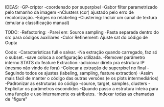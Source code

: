 IDEAS:
-GP-criptor
	-coordenado por superpixel
-Gabor filter parametrizado pelo tamanho da imagem
-nClusters (cor) ajustado pelo erro de recolorização.
-Edges no relabeling
-Clustering: Incluir um canal de textura (emular a classificação manual)


TODO:
-Refactoring:
	-Parei em: Source sampling
-Pasta separada dentro do src para códigos auxiliares
-Color Refinement: Ajuste sat do código de Gupta


Code:
-Características full e salvar.
	-Na extração quando carregado, faz só o subset.
	-save coloca a configuração utilizada.
-Remover parâmetro interno STATS do feature Extraction
	-adicionar direto pra estrutura IP (mesmo não vindo de fora)
-Colocar a extração de superpixel no final
	-Seguindo todos os ajustes (labeling, sampling, feature extraction)
	-Assim mais fácil de manter o código das outras versões (e os plots intermediários)
-Padronizar as estruturas do código 
	-source, target, samples, clusters 
-Explicitar os parâmetros escondidos
	-Quando passo a estrutura inteira para uma função e uso internamente os atributos.
-Indexar todas as chamadas de "figure"